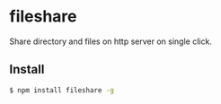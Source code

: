 # fileshare

  Share directory and files on http server on single click.

## Install

```sh
$ npm install fileshare -g
```
